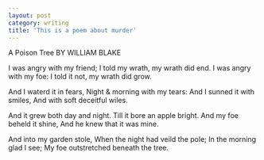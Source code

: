 ```yaml
---
layout: post
category: writing
title: 'This is a poem about murder'
---
```

A Poison Tree
BY WILLIAM BLAKE

I was angry with my friend; 
I told my wrath, my wrath did end. 
I was angry with my foe: 
I told it not, my wrath did grow. 

And I waterd it in fears, 
Night & morning with my tears: 
And I sunned it with smiles, 
And with soft deceitful wiles. 

And it grew both day and night. 
Till it bore an apple bright. 
And my foe beheld it shine, 
And he knew that it was mine. 

And into my garden stole, 
When the night had veild the pole; 
In the morning glad I see; 
My foe outstretched beneath the tree.
